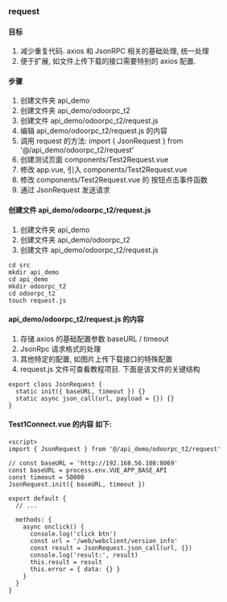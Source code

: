 ### request

#### 目标

1. 减少重复代码. axios 和 JsonRPC 相关的基础处理, 统一处理
2. 便于扩展, 如文件上传下载的接口需要特别的 axios 配置.

#### 步骤

1. 创建文件夹 api_demo
2. 创建文件夹 api_demo/odoorpc_t2
3. 创建文件 api_demo/odoorpc_t2/request.js
4. 编辑 api_demo/odoorpc_t2/request.js 的内容
5. 调用 request 的方法: import { JsonRequest } from '@/api_demo/odoorpc_t2/request'
6. 创建测试页面 components/Test2Request.vue
7. 修改 app.vue, 引入 components/Test2Request.vue
8. 修改 components/Test2Request.vue 的 按钮点击事件函数
9. 通过 JsonRequest 发送请求

#### 创建文件 api_demo/odoorpc_t2/request.js

1. 创建文件夹 api_demo
2. 创建文件夹 api_demo/odoorpc_t2
3. 创建文件 api_demo/odoorpc_t2/request.js

```
cd src
mkdir api_demo
cd api_demo
mkdir odoorpc_t2
cd odoorpc_t2
touch request.js
```

#### api_demo/odoorpc_t2/request.js 的内容

1. 存储 axios 的基础配置参数 baseURL / timeout
2. JsonRpc 请求格式的处理
3. 其他特定的配置, 如图片上传下载接口的特殊配置
4. request.js 文件可查看教程项目. 下面是该文件的关键结构

```
export class JsonRequest {
  static init({ baseURL, timeout }) {}
  static async json_call(url, payload = {}) {}
}

```

#### Test1Connect.vue 的内容 如下:

```
<script>
import { JsonRequest } from '@/api_demo/odoorpc_t2/request'

// const baseURL = 'http://192.168.56.108:8069'
const baseURL = process.env.VUE_APP_BASE_API
const timeout = 50000
JsonRequest.init({ baseURL, timeout })

export default {
  // ...

  methods: {
    async onclick() {
      console.log('click btn')
      const url = '/web/webclient/version_info'
      const result = JsonRequest.json_call(url, {})
      console.log('result:', result)
      this.result = result
      this.error = { data: {} }
    }
  }
}
```
